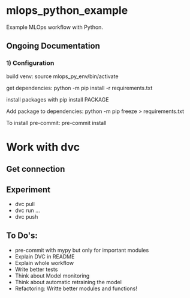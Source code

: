 # mlops_python_example
Example MLOps workflow with Python.

## Ongoing Documentation

### 1) Configuration
build venv: source mlops_py_env/bin/activate

get dependencies: python -m pip install -r requirements.txt

install packages with pip install PACKAGE

Add package to dependencies: python -m pip freeze > requirements.txt

To install pre-commit: pre-commit install


# Work with dvc

## Get connection

## Experiment
- dvc pull
- dvc run ...
- dvc push

## To Do's:
- pre-commit with mypy but only for important modules
- Explain DVC in README
- Explain whole workflow
- Write better tests
- Think about Model monitoring
- Think about automatic retraining the model
- Refactoring: Writte better modules and functions!
